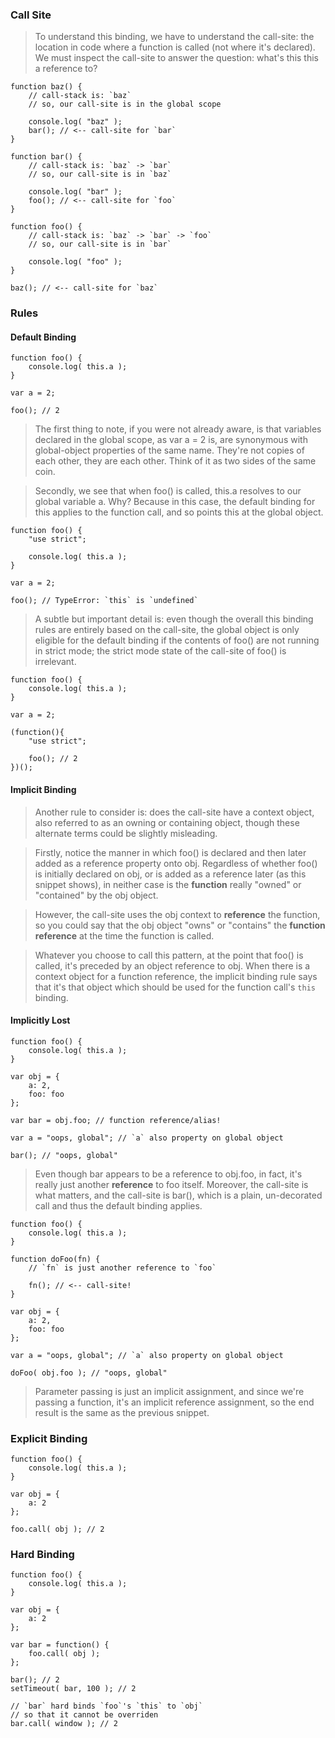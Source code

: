 ### Call Site
>To understand this binding, we have to understand the call-site: the location in code where a function is called (not where it's declared). We must inspect the call-site to answer the question: what's this this a reference to?
```
function baz() {
    // call-stack is: `baz`
    // so, our call-site is in the global scope

    console.log( "baz" );
    bar(); // <-- call-site for `bar`
}

function bar() {
    // call-stack is: `baz` -> `bar`
    // so, our call-site is in `baz`

    console.log( "bar" );
    foo(); // <-- call-site for `foo`
}

function foo() {
    // call-stack is: `baz` -> `bar` -> `foo`
    // so, our call-site is in `bar`

    console.log( "foo" );
}

baz(); // <-- call-site for `baz`
```
### Rules
#### Default Binding
```
function foo() {
	console.log( this.a );
}

var a = 2;

foo(); // 2
```
>The first thing to note, if you were not already aware, is that variables declared in the global scope, as var a = 2 is, are synonymous with global-object properties of the same name. They're not copies of each other, they are each other. Think of it as two sides of the same coin.

>Secondly, we see that when foo() is called, this.a resolves to our global variable a. Why? Because in this case, the default binding for this applies to the function call, and so points this at the global object.

```
function foo() {
	"use strict";

	console.log( this.a );
}

var a = 2;

foo(); // TypeError: `this` is `undefined`
```
> A subtle but important detail is: even though the overall this binding rules are entirely based on the call-site, the global object is only eligible for the default binding if the contents of foo() are not running in strict mode; the strict mode state of the call-site of foo() is irrelevant.
```
function foo() {
	console.log( this.a );
}

var a = 2;

(function(){
	"use strict";

	foo(); // 2
})();
```
#### Implicit Binding
>Another rule to consider is: does the call-site have a context object, also referred to as an owning or containing object, though these alternate terms could be slightly misleading.

>Firstly, notice the manner in which foo() is declared and then later added as a reference property onto obj. Regardless of whether foo() is initially declared on obj, or is added as a reference later (as this snippet shows), in neither case is the **function** really "owned" or "contained" by the obj object.

>However, the call-site uses the obj context to **reference** the function, so you could say that the obj object "owns" or "contains" the **function reference** at the time the function is called.

>Whatever you choose to call this pattern, at the point that foo() is called, it's preceded by an object reference to obj. When there is a context object for a function reference, the implicit binding rule says that it's that object which should be used for the function call's `this` binding.

#### Implicitly Lost
```
function foo() {
	console.log( this.a );
}

var obj = {
	a: 2,
	foo: foo
};

var bar = obj.foo; // function reference/alias!

var a = "oops, global"; // `a` also property on global object

bar(); // "oops, global"
```
>Even though bar appears to be a reference to obj.foo, in fact, it's really just another **reference** to foo itself. Moreover, the call-site is what matters, and the call-site is bar(), which is a plain, un-decorated call and thus the default binding applies.

```
function foo() {
	console.log( this.a );
}

function doFoo(fn) {
	// `fn` is just another reference to `foo`

	fn(); // <-- call-site!
}

var obj = {
	a: 2,
	foo: foo
};

var a = "oops, global"; // `a` also property on global object

doFoo( obj.foo ); // "oops, global"
```
>Parameter passing is just an implicit assignment, and since we're passing a function, it's an implicit reference assignment, so the end result is the same as the previous snippet.
### Explicit Binding
```
function foo() {
	console.log( this.a );
}

var obj = {
	a: 2
};

foo.call( obj ); // 2
```
### Hard Binding
```
function foo() {
	console.log( this.a );
}

var obj = {
	a: 2
};

var bar = function() {
	foo.call( obj );
};

bar(); // 2
setTimeout( bar, 100 ); // 2

// `bar` hard binds `foo`'s `this` to `obj`
// so that it cannot be overriden
bar.call( window ); // 2
```
